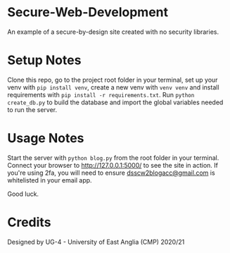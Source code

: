 # Secure-Web-Development
An example of a secure-by-design site created with no security libraries. 

# Setup Notes
Clone this repo, go to the project root folder in your terminal, set up your venv with `pip install venv`, create a 
new venv with `venv venv` and install requirements with `pip install -r requirements.txt`.
Run `python create_db.py` to build the database and import the global variables needed to run the server. 

# Usage Notes
Start the server with `python blog.py` from the root folder in your terminal. Connect your browser to 
http://127.0.0.1:5000/ to see the site in action. If you're using 2fa, you will need to ensure 
dsscw2blogacc@gmail.com is whitelisted in your email app.

Good luck.

# Credits
Designed by UG-4 - University of East Anglia (CMP) 2020/21